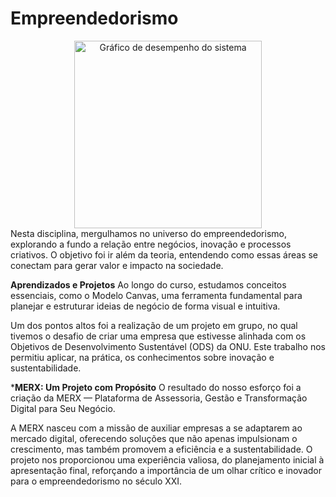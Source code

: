 # Empreendedorismo
<div align="center">
  <img src="img/Empreendedorismo.png" alt="Gráfico de desempenho do sistema" width="300"/>
</div>
Nesta disciplina, mergulhamos no universo do empreendedorismo, explorando a fundo a relação entre negócios, inovação e processos criativos. O objetivo foi ir além da teoria, entendendo como essas áreas se conectam para gerar valor e impacto na sociedade.

**Aprendizados e Projetos**
Ao longo do curso, estudamos conceitos essenciais, como o Modelo Canvas, uma ferramenta fundamental para planejar e estruturar ideias de negócio de forma visual e intuitiva.

Um dos pontos altos foi a realização de um projeto em grupo, no qual tivemos o desafio de criar uma empresa que estivesse alinhada com os Objetivos de Desenvolvimento Sustentável (ODS) da ONU. Este trabalho nos permitiu aplicar, na prática, os conhecimentos sobre inovação e sustentabilidade.

***MERX: Um Projeto com Propósito**
O resultado do nosso esforço foi a criação da MERX — Plataforma de Assessoria, Gestão e Transformação Digital para Seu Negócio.

A MERX nasceu com a missão de auxiliar empresas a se adaptarem ao mercado digital, oferecendo soluções que não apenas impulsionam o crescimento, mas também promovem a eficiência e a sustentabilidade. O projeto nos proporcionou uma experiência valiosa, do planejamento inicial à apresentação final, reforçando a importância de um olhar crítico e inovador para o empreendedorismo no século XXI.
